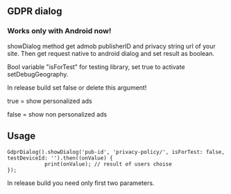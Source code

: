 ## GDPR dialog

### Works only with Android now!


 showDialog method get admob publisherID and privacy string url of your site.
 Then get request native to android dialog and set result as boolean.
 
Bool variable "isForTest" for testing library, set true to activate setDebugGeography.

 In release build set false or delete this argument!
 
 true = show personalized ads
 
 false = show non personalized ads
  
## Usage

```
GdprDialog().showDialog('pub-id', 'privacy-policy/', isForTest: false, testDeviceId: '').then((onValue) {
            print(onValue); // result of users choise
});
```

In release build you need only first two parameters.

